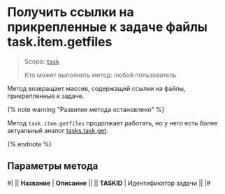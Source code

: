 # Получить ссылки на прикрепленные к задаче файлы task.item.getfiles

> Scope: [`task`](../../../scopes/permissions.md)
>
> Кто может выполнять метод: любой пользователь

Метод возвращает массив, содержащий ссылки на файлы, прикрепленные к задаче.

{% note warning "Развитие метода остановлено" %}

Метод `task.item.getfiles` продолжает работать, но у него есть более актуальный аналог [tasks.task.get](../../tasks-task-get.md).

{% endnote %}

## Параметры метода

#|
|| **Название** | **Описание** ||
|| **TASKID** | Идентификатор задачи ||
|#
